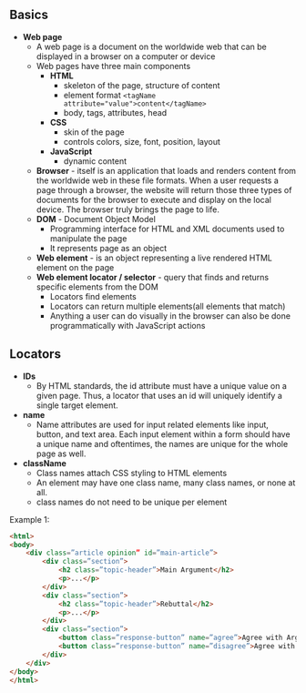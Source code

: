 ## Basics 

* **Web page**
  * A web page is a document on the worldwide web that can be displayed in a browser on a computer or device
  * Web pages have three main components
    * **HTML**
      * skeleton of the page, structure of content
      * element format `<tagName attribute="value">content</tagName>`
      * body, tags, attributes, head
    * **CSS**
      * skin of the page
      * controls colors, size, font, position, layout
    * **JavaScript**
      * dynamic content
  * **Browser** - itself is an application that loads and renders content from the worldwide web in these file formats. When a user requests a page through a browser, the website will return those three types of documents for the browser to execute and display on the local device. The browser truly brings the page to life.
  * **DOM** - Document Object Model
    * Programming interface for HTML and XML documents used to manipulate the page
    * It represents page as an object
  * **Web element** -  is an object representing a live rendered HTML element on the page
  * **Web element locator / selector** - query that finds and returns specific elements from the DOM
    * Locators find elements
    * Locators can return multiple elements(all elements that match)
    * Anything a user can do visually in the browser can also be done programmatically with JavaScript actions
  
## Locators

* **IDs**
  * By HTML standards, the id attribute must have a unique value on a given page. Thus, a locator that uses an id will uniquely identify a single target element.
* **name**
  * Name attributes are used for input related elements like input, button, and text area. Each input element within a form should have a unique name and oftentimes, the names are unique for the whole page as well.
* **className**
  * Class names attach CSS styling to HTML elements
  * An element may have one class name, many class names, or none at all.
  * class names do not need to be unique per element

Example 1:

```html
<html>
<body>
	<div class=”article opinion” id=”main-article”>
	    <div class=”section”>
			<h2 class=”topic-header”>Main Argument</h2>
			<p>...</p>
		</div>
		<div class=”section”>
			<h2 class=”topic-header”>Rebuttal</h2>
			<p>...</p>
		</div>
		<div class=”section”>
			<button class=”response-button” name=”agree”>Agree with Argument</button>
			<button class=”response-button” name=”disagree”>Agree with Rebuttal</button>
		</div>
	</div>
</body>
</html>
```

